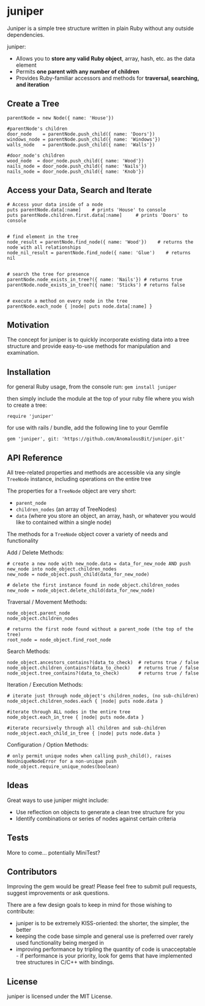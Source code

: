 # juniper

Juniper is a simple tree structure written in plain Ruby without any outside dependencies.

juniper:
* Allows you to **store any valid Ruby object**, array, hash, etc. as the data element
* Permits **one parent with any number of children**
* Provides Ruby-familiar accessors and methods for **traversal, searching, and iteration**


## Create a Tree
```
parentNode = new Node({ name: 'House'})

#parentNode's children
door_node    = parentNode.push_child({ name: 'Doors'})
windows_node = parentNode.push_child({ name: 'Windows'})
walls_node   = parentNode.push_child({ name: 'Walls'})

#door_node's children
wood_node  = door_node.push_child({ name: 'Wood'})
nails_node = door_node.push_child({ name: 'Nails'})
nails_node = door_node.push_child({ name: 'Knob'})
```

## Access your Data, Search and Iterate
```
# Access your data inside of a node
puts parentNode.data[:name]    # prints 'House' to console
puts parentNode.children.first.data[:name]     # prints 'Doors' to console


# find element in the tree
node_result = parentNode.find_node({ name: 'Wood'})    # returns the node with all relationships
node_nil_result = parentNode.find_node({ name: 'Glue')    # returns nil


# search the tree for presence
parentNode.node_exists_in_tree?({ name: 'Nails'}) # returns true
parentNode.node_exists_in_tree?({ name: 'Sticks') # returns false


# execute a method on every node in the tree
parentNode.each_node { |node| puts node.data[:name] }

```

## Motivation

The concept for juniper is to quickly incorporate existing data into a tree structure and provide easy-to-use methods for manipulation and examination.


## Installation

for general Ruby usage, from the console run:
`gem install juniper`

then simply include the module at the top of your ruby file where you wish to create a tree:

`require 'juniper'`

for use with rails / bundle, add the following line to your Gemfile

`gem 'juniper', git: 'https://github.com/AnomalousBit/juniper.git'`


## API Reference

All tree-related properties and methods are accessible via any single `TreeNode` instance, including operations on the entire tree

The properties for a `TreeNode` object are very short:
* `parent_node`
* `children_nodes` (an array of TreeNodes)
* `data` (where you store an object, an array, hash, or whatever you would like to contained within a single node)

The methods for a `TreeNode` object cover a variety of needs and functionality

Add / Delete Methods:
```
# create a new node with new_node.data = data_for_new_node AND push new_node into node_object.children_nodes
new_node = node_object.push_child(data_for_new_node)

# delete the first instance found in node_object.children_nodes
new_node = node_object.delete_child(data_for_new_node)
```

Traversal / Movement Methods:
```
node_object.parent_node
node_object.children_nodes

# returns the first node found without a parent_node (the top of the tree)
root_node = node_object.find_root_node
```

Search Methods:
```
node_object.ancestors_contains?(data_to_check)  # returns true / false
node_object.children_contains?(data_to_check)   # returns true / false
node_object.tree_contains?(data_to_check)       # returns true / false
```

Iteration / Execution Methods:
```
# iterate just through node_object's children_nodes, (no sub-children)
node_object.children_nodes.each { |node| puts node.data }

#iterate through ALL nodes in the entire tree
node_object.each_in_tree { |node| puts node.data }

#iterate recursively through all children and sub-children
node_object.each_child_in_tree { |node| puts node.data }
```


Configuration / Option Methods:
```
# only permit unique nodes when calling push_child(), raises NonUniqueNodeError for a non-unique push
node_object.require_unique_nodes(boolean)
```


## Ideas

Great ways to use juniper might include:

* Use reflection on objects to generate a clean tree structure for you
* Identify combinations or series of nodes against certain criteria


## Tests

More to come... potentially MiniTest?


## Contributors

Improving the gem would be great! Please feel free to submit pull requests, suggest improvements or ask questions.

There are a few design goals to keep in mind for those wishing to contribute:

* juniper is to be extremely KISS-oriented: the shorter, the simpler, the better
* keeping the code base simple and general use is preferred over rarely used functionality being merged in
* improving performance by tripling the quantity of code is unacceptable - if performance is your priority, look for gems that have implemented tree structures in C/C++ with bindings.


## License

juniper is licensed under the MIT License.
